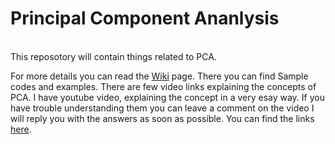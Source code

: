 # Principal Component Ananlysis
<br>This reposotory will contain things related to PCA.

For more details you can read the [Wiki](https://github.com/shreyanse081/Principal_Component_Analysis/wiki) page. There you can find Sample codes and examples. There are few video links explaining the concepts of PCA. I have youtube video, explaining the concept in a very esay way. If you have trouble understanding them you can leave a comment on the video I will reply you with the answers as soon as possible. You can find the links [here](https://github.com/shreyanse081/Principal_Component_Analysis/wiki/Video-Tutorials).

